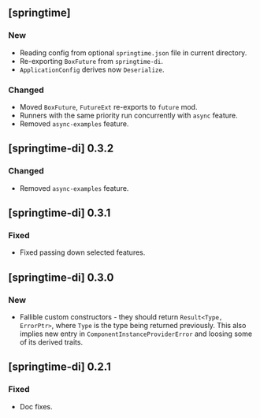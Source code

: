 ## [springtime] 

### New 

* Reading config from optional `springtime.json` file in current directory.
* Re-exporting `BoxFuture` from `springtime-di`.
* `ApplicationConfig` derives now `Deserialize`.

### Changed

* Moved `BoxFuture`, `FutureExt` re-exports to `future` mod.
* Runners with the same priority run concurrently with `async` feature.
* Removed `async-examples` feature.

## [springtime-di] 0.3.2

### Changed

* Removed `async-examples` feature.

## [springtime-di] 0.3.1

### Fixed

* Fixed passing down selected features.

## [springtime-di] 0.3.0

### New

* Fallible custom constructors - they should return `Result<Type, ErrorPtr>`,
where `Type` is the type being returned previously. This also implies new entry
in `ComponentInstanceProviderError` and loosing some of its derived traits.

## [springtime-di] 0.2.1

### Fixed

* Doc fixes.
